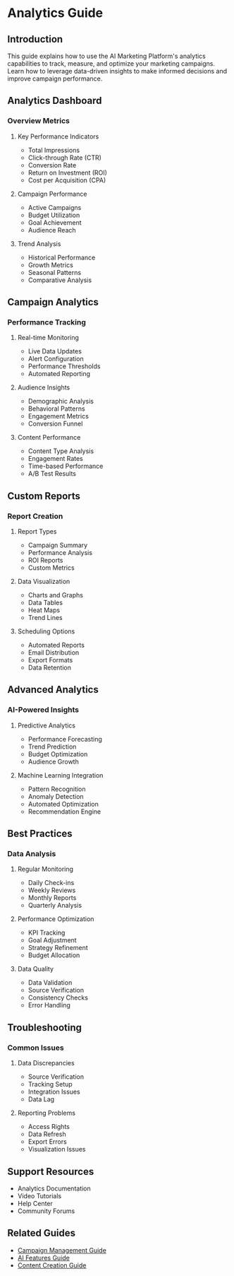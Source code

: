 # Analytics Guide

## Introduction
This guide explains how to use the AI Marketing Platform's analytics capabilities to track, measure, and optimize your marketing campaigns. Learn how to leverage data-driven insights to make informed decisions and improve campaign performance.

## Analytics Dashboard

### Overview Metrics
1. Key Performance Indicators
   - Total Impressions
   - Click-through Rate (CTR)
   - Conversion Rate
   - Return on Investment (ROI)
   - Cost per Acquisition (CPA)

2. Campaign Performance
   - Active Campaigns
   - Budget Utilization
   - Goal Achievement
   - Audience Reach

3. Trend Analysis
   - Historical Performance
   - Growth Metrics
   - Seasonal Patterns
   - Comparative Analysis

## Campaign Analytics

### Performance Tracking
1. Real-time Monitoring
   - Live Data Updates
   - Alert Configuration
   - Performance Thresholds
   - Automated Reporting

2. Audience Insights
   - Demographic Analysis
   - Behavioral Patterns
   - Engagement Metrics
   - Conversion Funnel

3. Content Performance
   - Content Type Analysis
   - Engagement Rates
   - Time-based Performance
   - A/B Test Results

## Custom Reports

### Report Creation
1. Report Types
   - Campaign Summary
   - Performance Analysis
   - ROI Reports
   - Custom Metrics

2. Data Visualization
   - Charts and Graphs
   - Data Tables
   - Heat Maps
   - Trend Lines

3. Scheduling Options
   - Automated Reports
   - Email Distribution
   - Export Formats
   - Data Retention

## Advanced Analytics

### AI-Powered Insights
1. Predictive Analytics
   - Performance Forecasting
   - Trend Prediction
   - Budget Optimization
   - Audience Growth

2. Machine Learning Integration
   - Pattern Recognition
   - Anomaly Detection
   - Automated Optimization
   - Recommendation Engine

## Best Practices

### Data Analysis
1. Regular Monitoring
   - Daily Check-ins
   - Weekly Reviews
   - Monthly Reports
   - Quarterly Analysis

2. Performance Optimization
   - KPI Tracking
   - Goal Adjustment
   - Strategy Refinement
   - Budget Allocation

3. Data Quality
   - Data Validation
   - Source Verification
   - Consistency Checks
   - Error Handling

## Troubleshooting

### Common Issues
1. Data Discrepancies
   - Source Verification
   - Tracking Setup
   - Integration Issues
   - Data Lag

2. Reporting Problems
   - Access Rights
   - Data Refresh
   - Export Errors
   - Visualization Issues

## Support Resources
- Analytics Documentation
- Video Tutorials
- Help Center
- Community Forums

## Related Guides
- [Campaign Management Guide](./campaign-management.md)
- [AI Features Guide](./ai-features.md)
- [Content Creation Guide](./content-creation.md)